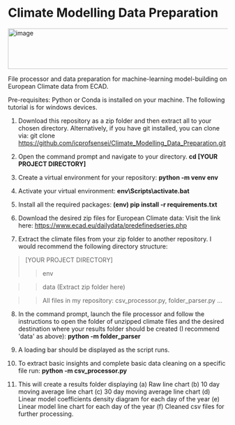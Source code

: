 # Climate Modelling Data Preparation
<img width="652" height="93" alt="image" src="https://github.com/user-attachments/assets/bc9d535c-0ff2-4ede-962e-772eeb9ae526" />

File processor and data preparation for machine-learning model-building on European Climate data from ECAD. 

Pre-requisites: Python or Conda is installed on your machine. The following tutorial is for windows devices.

1) Download this repository as a zip folder and then extract all to your chosen directory. Alternatively, if you have git installed, you can clone via: 
git clone https://github.com/icprofsensei/Climate_Modelling_Data_Preparation.git

2) Open the command prompt and navigate to your directory.
**cd [YOUR PROJECT DIRECTORY]**

3) Create a virtual environment for your repository:
**python -m venv env**

4) Activate your virtual environment:
**env\Scripts\activate.bat**

5) Install all the required packages:
**(env) pip install -r requirements.txt**

6) Download the desired zip files for European Climate data:
Visit the link here: https://www.ecad.eu/dailydata/predefinedseries.php

7) Extract the climate files from your zip folder to another repository. I would recommend the following directory structure:
>[YOUR PROJECT DIRECTORY]
>>env


>>data (Extract zip folder here)


>>All files in my repository: csv_processor.py, folder_parser.py ...

8) In the command prompt, launch the file processor and follow the instructions to open the folder of unzipped climate files and the desired destination where your results folder should be created (I recommend 'data' as above):
**python -m folder_parser**

9) A loading bar should be displayed as the script runs.

10) To extract basic insights and complete basic data cleaning on a specific file run:
**python -m csv_processor.py**

11) This will create a results folder displaying (a) Raw line chart (b) 10 day moving average line chart (c) 30 day moving average line chart (d) Linear model coefficients density diagram for each day of the year (e) Linear model line chart for each day of the year (f) Cleaned csv files for further processing.

